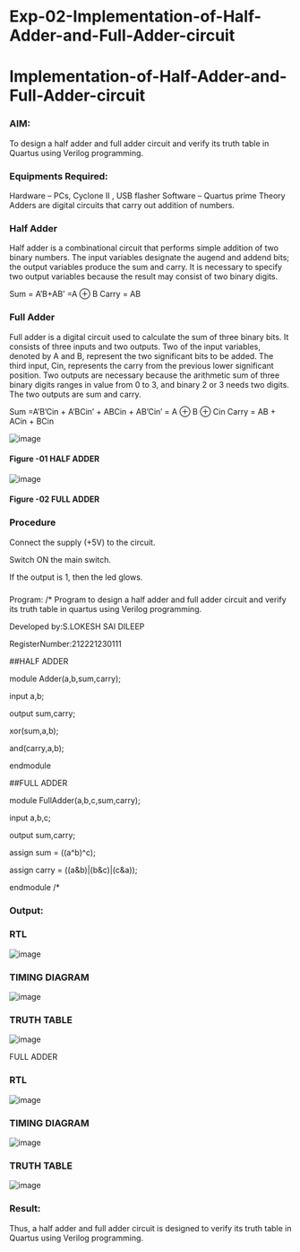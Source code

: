 # Exp-02-Implementation-of-Half-Adder-and-Full-Adder-circuit

# Implementation-of-Half-Adder-and-Full-Adder-circuit
### AIM:
To design a half adder and full adder circuit and verify its truth table in Quartus using Verilog programming.

### Equipments Required:
Hardware – PCs, Cyclone II , USB flasher
Software – Quartus prime
Theory
Adders are digital circuits that carry out addition of numbers.

### Half Adder
Half adder is a combinational circuit that performs simple addition of two binary numbers. The input variables designate the augend and addend bits; the output variables produce the sum and carry. It is necessary to specify two output variables because the result may consist of two binary digits.

Sum = A’B+AB’ =A ⊕ B Carry = AB

### Full Adder
Full adder is a digital circuit used to calculate the sum of three binary bits. It consists of three inputs and two outputs. Two of the input variables, denoted by A and B, represent the two significant bits to be added. The third input, Cin, represents the carry from the previous lower significant position. Two outputs are necessary because the arithmetic sum of three binary digits ranges in value from 0 to 3, and binary 2 or 3 needs two digits. The two outputs are sum and carry.

Sum =A’B’Cin + A’BCin’ + ABCin + AB’Cin’ = A ⊕ B ⊕ Cin Carry = AB + ACin + BCin

 ![image](https://user-images.githubusercontent.com/36288975/163552156-a13e5a56-c638-4110-97d9-8896907c8d25.png)

#### Figure -01 HALF ADDER 


![image](https://user-images.githubusercontent.com/36288975/163552057-b3547877-6d07-45b4-b7e0-bcfebfad9e1d.png)

#### Figure -02 FULL ADDER 

### Procedure

Connect the supply (+5V) to the circuit.

Switch ON the main switch.

If the output is 1, then the led glows.

### 
Program:
/*
Program to design a half adder and full adder circuit and verify its truth table in quartus using Verilog programming.

Developed by:S.LOKESH SAI DILEEP

RegisterNumber:212221230111 


##HALF ADDER


module Adder(a,b,sum,carry);

input a,b;

output sum,carry;

xor(sum,a,b);

and(carry,a,b);

endmodule


##FULL ADDER


module FullAdder(a,b,c,sum,carry);

input a,b,c;

output sum,carry;

assign sum = ((a^b)^c);

assign carry = ((a&b)|(b&c)|(c&a));

endmodule
/*
### Output:

### RTL

![image](https://user-images.githubusercontent.com/94883079/196163955-68a42318-b632-4f30-9a0b-29f4b903f565.png)

### TIMING DIAGRAM

![image](https://user-images.githubusercontent.com/94883079/196163992-6b1028e1-6d1d-4841-b1bb-0494ac8a0285.png)

### TRUTH TABLE

![image](https://user-images.githubusercontent.com/94883079/196164048-be0fef67-0ab2-447c-989a-1df59e9696b9.png)

FULL ADDER

### RTL

![image](https://user-images.githubusercontent.com/94883079/196164204-bd8a14be-e00c-4c0f-b5d9-b8bdc08c6752.png)

### TIMING DIAGRAM

![image](https://user-images.githubusercontent.com/94883079/196164255-e95948cc-b018-47e2-a4ec-af5208a487a1.png)

### TRUTH TABLE

![image](https://user-images.githubusercontent.com/94883079/196164351-02e8f5a3-7e7e-48a1-8a15-c981aec883ee.png)

### Result:

Thus, a half adder and full adder circuit is designed to verify its truth table in Quartus using Verilog programming.


